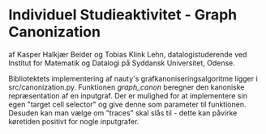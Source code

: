 # Individuel Studieaktivitet - Graph Canonization
af Kasper Halkjær Beider og Tobias Klink Lehn, datalogistuderende ved Institut for Matematik og Datalogi på Syddansk Universitet, Odense.


Bibliotektets implementering af nauty's grafkanoniseringsalgoritme ligger i src/canonization.py. Funktionen _graph_canon_ beregner den kanoniske repræsentation af en inputgraf. Der er mulighed for at implementere sin egen "target cell selector" og give denne som parameter til funktionen. Desuden kan man vælge om "traces" skal slås til - dette kan påvirke køretiden positivt for nogle inputgrafer.


